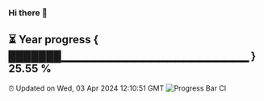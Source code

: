 ### Hi there 👋
⏳ Year progress { ███████▁▁▁▁▁▁▁▁▁▁▁▁▁▁▁▁▁▁▁▁▁▁▁ } 25.55 %
---
⏰ Updated on Wed, 03 Apr 2024 12:10:51 GMT
![Progress Bar CI](https://github.com/Moyi321/Moyi321/workflows/Progress%20Bar%20CI/badge.svg)
